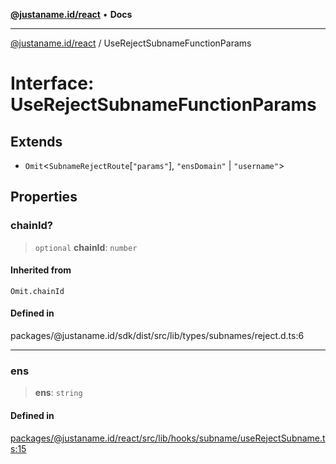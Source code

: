 [**@justaname.id/react**](../README.md) • **Docs**

***

[@justaname.id/react](../globals.md) / UseRejectSubnameFunctionParams

# Interface: UseRejectSubnameFunctionParams

## Extends

- `Omit`\<`SubnameRejectRoute`\[`"params"`\], `"ensDomain"` \| `"username"`\>

## Properties

### chainId?

> `optional` **chainId**: `number`

#### Inherited from

`Omit.chainId`

#### Defined in

packages/@justaname.id/sdk/dist/src/lib/types/subnames/reject.d.ts:6

***

### ens

> **ens**: `string`

#### Defined in

[packages/@justaname.id/react/src/lib/hooks/subname/useRejectSubname.ts:15](https://github.com/JustaName-id/JustaName-sdk/blob/dc845c10af242e3ca87d95ef392516ac0bfa8b95/packages/@justaname.id/react/src/lib/hooks/subname/useRejectSubname.ts#L15)
